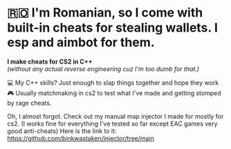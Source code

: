 # 🇷🇴 I'm Romanian, so I come with built-in cheats for stealing wallets. I esp and aimbot for them.

**I make cheats for CS2 in C++**  
_(without any actual reverse engineering cuz I'm too dumb for that.)_

💻 My C++ skills? Just enough to slap things together and hope they work  
🎮 Usually matchmaking in cs2 to test what I've made and getting stomped by rage cheats.

Oh, I almost forgot. Check out my manual map injector I made for mostly for cs2. (I works fine for everything I've tested so far except EAC games very good anti-cheats)
Here is the link to it: https://github.com/binkwastaken/injector/tree/main
